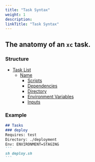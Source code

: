 ```yaml
---
title: "Task Syntax"
weight: 1
description:
linkTitle: "Task Syntax"
---
```


## The anatomy of an `xc` task.

### Structure

- [Task List](/task-syntax/task-list/)
  - [Name](/task-syntax/task-name/)
    - [Scripts](/task-syntax/scripts/)
    - [Dependencies](/task-syntax/dependencies/)
    - [Directory](/task-syntax/directory/)
    - [Environment Variables](/task-syntax/environment-variables/)
    - [Inputs](/task-syntax/inputs/)

### Example

````md
## Tasks
### deploy
Requires: test
Directory: ./deployment
Env: ENVIRONMENT=STAGING
```
sh deploy.sh
```
````
